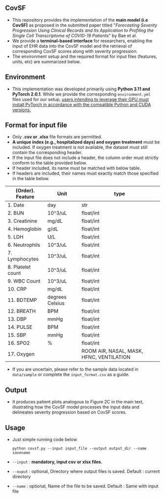 ## CovSF
- This repository provides the implementation of the **main model (i.e CovSF)** as proposed in the submitted paper titled "*Forecasting Severity Progression Using Clinical Records and Its Application to Profiling the Single Cell Transcriptome of COVID-19 Patients*" by Bae et al.
- We provide a **terminal-based interface** for researchers, enabling the input of EHR data into the CovSF model and the retrieval of corresponding CovSF scores along with severity progression.
- The environment setup and the required format for input files (features, units, etc) are summarized below.

## Environment
- This implementation was developed primarily using **Python 3.11 and PyTorch 2.0.1**. While we provide the corresponding `environment.yml` files used for our setup, <u>users intending to leverage their GPU must install PyTorch in accordance with the compatible Python and CUDA versions.</u>

## Format for input file
- Only **.csv or .xlsx** file formats are permitted.
- **A unique index (e.g., hospitalized days) and oxygen treatment** must be included. If oxygen treatment is not available, the dataset must still contain the corresponding header.
- If the input file does not include a header, the column order must strictly conform to the table provided below.
- If header included, its name must be matched with below table.
- If headers are included, their names must exactly match those specified in the table below.

| (Order). Feature | Unit |type|
| --- | --- |---| 
| 1. Date | day |str|
| 2. BUN | 10^3/uL |float/int|
| 3. Creatinine | mg/dL |float/int|
| 4. Hemoglobin | g/dL |float/int|
| 5. LDH | U/L |float/int|
| 6. Neutrophils | 10^3/uL |float/int|
| 7. Lymphocytes | 10^3/uL |float/int|
| 8. Platelet count | 10^3/uL |float/int|
| 9. WBC Count | 10^3/uL |float/int|
| 10. CRP | mg/dL |float/int|
| 11. BDTEMP | degrees Celsius |float/int|
| 12. BREATH | BPM |float/int|
| 13. DBP | mmHg |float/int|
| 14. PULSE | BPM |float/int|
| 15. SBP | mmHg |float/int|
| 16. SPO2 | % |float/int|
| 17. Oxygen | |ROOM AIR, NASAL, MASK, HFNC, VENTILATION|
- If you are uncertain, please refer to the sample data located in `data/sample` or complete the `input_format.csv` as a guide.

## Output
- It produces patient plots analogous to Figure 2C in the main text, illustrating how the CovSF model processes the input data and delineates severity progression based on CovSF scores.

## Usage
- Just simple running code below
  
  `python covsf.py --input input_file --output output_dir --name savename`

- `--input` : **mandatory, input csv or xlsx files.**
- `--ouput` : optional, Directory where output files is saved. Default : current directory
- `--name` : optional, Name of the file to be saved. Default : Same with input file
